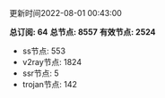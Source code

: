 更新时间2022-08-01 00:43:00

**总订阅: 64**
**总节点: 8557**
**有效节点: 2524**
- ss节点: 553
- v2ray节点: 1824
- ssr节点: 5
- trojan节点: 142

